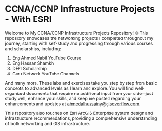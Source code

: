 # CCNA/CCNP Infrastructure Projects - With ESRI 

Welcome to My CCNA/CCNP Infrastructure Projects Repository! 🌐
This repository showcases the networking projects I completed throughout my journey, starting with self-study and progressing through various courses and scholarships, including:

1. Eng Ahmed Nabil YouTube Course
2. Eng Hassan Shamkh
3. DEPI Scholarship
4. Guru Network YouTube Channels

And many more. These labs and exercises take you step by step from basic concepts to advanced levels as I learn and explore. You will find well-organized documents that require no additional input from your side—just study well, enhance your skills, and keep me posted regarding your enhancements and updates at ahmedalhussainy@gisoverflow.com.


This repository also touches on Esri ArcGIS Enterprise system design and infrastructure recommendations, providing a comprehensive understanding of both networking and GIS infrastructure.